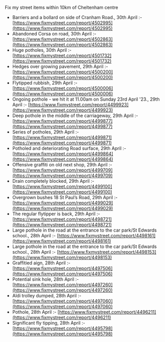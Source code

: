 Fix my street items within 10km of Cheltenham centre

<!-- fix_marker starts -->

- Barriers and a bollard on side of Cranham Road., 30th April :- [https://www.fixmystreet.com/report/4502995](https://www.fixmystreet.com/report/4502995)
- Abandoned Corsa on road, 30th April :- [https://www.fixmystreet.com/report/4502863](https://www.fixmystreet.com/report/4502863)
- Huge potholes, 30th April :- [https://www.fixmystreet.com/report/4501732](https://www.fixmystreet.com/report/4501732)
- Hedges over growing pavement, 29th April :- [https://www.fixmystreet.com/report/4500200](https://www.fixmystreet.com/report/4500200)
- Flytipped rubbish, 29th April :- [https://www.fixmystreet.com/report/4500006](https://www.fixmystreet.com/report/4500006)
- Ongoing pothole - we hit it at 11.00am on Sunday 23rd April '23., 29th April :- [https://www.fixmystreet.com/report/4499923](https://www.fixmystreet.com/report/4499923)
- Deep pothole in the middle of the carriageway, 29th April :- [https://www.fixmystreet.com/report/4499877](https://www.fixmystreet.com/report/4499877)
- Series of potholes, 29th April :- [https://www.fixmystreet.com/report/4499871](https://www.fixmystreet.com/report/4499871)
- Potholed and deteriorating Road surface, 29th April :- [https://www.fixmystreet.com/report/4499864](https://www.fixmystreet.com/report/4499864)
- Offensive graffiti on old next shop, 29th April :- [https://www.fixmystreet.com/report/4499709](https://www.fixmystreet.com/report/4499709)
- Drain completely blocked, 29th April :- [https://www.fixmystreet.com/report/4499100](https://www.fixmystreet.com/report/4499100)
- Overgrown bushes 18 St Paul’s Road, 29th April :- [https://www.fixmystreet.com/report/4499029](https://www.fixmystreet.com/report/4499029)
- The regular flytipper is back, 29th April :- [https://www.fixmystreet.com/report/4498721](https://www.fixmystreet.com/report/4498721)
- Large pothole in the road at the entrance to the car park/St Edwards school., 28th April :- [https://www.fixmystreet.com/report/4498161](https://www.fixmystreet.com/report/4498161)
- Large pothole in the road at the entrance to the car park/St Edwards school., 28th April :- [https://www.fixmystreet.com/report/4498153](https://www.fixmystreet.com/report/4498153)
- Graffitied aign, 28th April :- [https://www.fixmystreet.com/report/4497506](https://www.fixmystreet.com/report/4497506)
- Potential sink hole, 28th April :- [https://www.fixmystreet.com/report/4497260](https://www.fixmystreet.com/report/4497260)
- Aldi trolley dumped, 28th April :- [https://www.fixmystreet.com/report/4497060](https://www.fixmystreet.com/report/4497060)
- Pothole, 28th April :- [https://www.fixmystreet.com/report/4496211](https://www.fixmystreet.com/report/4496211)
- Significant fly tipping, 28th April :- [https://www.fixmystreet.com/report/4495798](https://www.fixmystreet.com/report/4495798)

<!-- fix_marker ends -->
